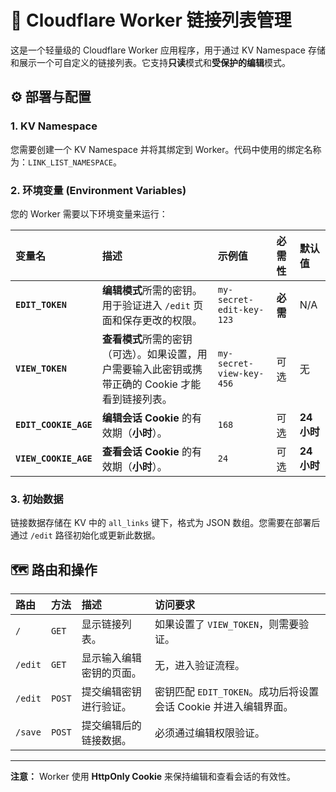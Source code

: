 # 🔗 Cloudflare Worker 链接列表管理

这是一个轻量级的 Cloudflare Worker 应用程序，用于通过 KV Namespace 存储和展示一个可自定义的链接列表。它支持**只读**模式和**受保护的编辑**模式。

## ⚙️ 部署与配置

### 1. KV Namespace

您需要创建一个 KV Namespace 并将其绑定到 Worker。代码中使用的绑定名称为：`LINK_LIST_NAMESPACE`。

### 2. 环境变量 (Environment Variables)

您的 Worker 需要以下环境变量来运行：

| 变量名 | 描述 | 示例值 | 必需性 | 默认值 |
| :--- | :--- | :--- | :--- | :--- |
| **`EDIT_TOKEN`** | **编辑模式**所需的密钥。用于验证进入 `/edit` 页面和保存更改的权限。 | `my-secret-edit-key-123` | **必需** | N/A |
| **`VIEW_TOKEN`** | **查看模式**所需的密钥（可选）。如果设置，用户需要输入此密钥或携带正确的 Cookie 才能看到链接列表。 | `my-secret-view-key-456` | 可选 | 无 |
| **`EDIT_COOKIE_AGE`** | **编辑会话 Cookie** 的有效期（**小时**）。 | `168` | 可选 | **24 小时** |
| **`VIEW_COOKIE_AGE`** | **查看会话 Cookie** 的有效期（**小时**）。 | `24` | 可选 | **24 小时** |

### 3. 初始数据

链接数据存储在 KV 中的 `all_links` 键下，格式为 JSON 数组。您需要在部署后通过 `/edit` 路径初始化或更新此数据。

## 🗺️ 路由和操作

| 路由 | 方法 | 描述 | 访问要求 |
| :--- | :--- | :--- | :--- |
| `/` | `GET` | 显示链接列表。 | 如果设置了 `VIEW_TOKEN`，则需要验证。 |
| `/edit` | `GET` | 显示输入编辑密钥的页面。 | 无，进入验证流程。 |
| `/edit` | `POST` | 提交编辑密钥进行验证。 | 密钥匹配 `EDIT_TOKEN`。成功后将设置会话 Cookie 并进入编辑界面。 |
| `/save` | `POST` | 提交编辑后的链接数据。 | 必须通过编辑权限验证。 |

---
**注意：** Worker 使用 **HttpOnly Cookie** 来保持编辑和查看会话的有效性。
